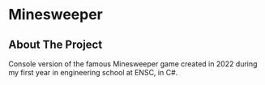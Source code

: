 <br />
<h1 align="left">Minesweeper</h1>

## About The Project

Console version of the famous Minesweeper game created in 2022 during my first year in engineering school at ENSC, in C#.
